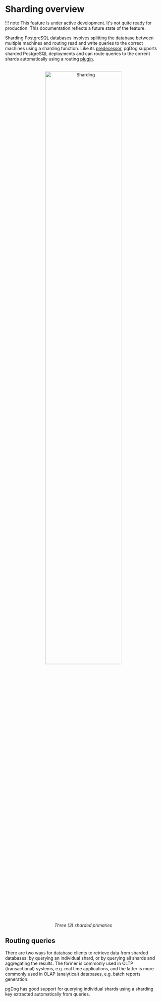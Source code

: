 # Sharding overview

!!! note
    This feature is under active development. It's not quite ready for production. This documentation
    reflects a future state of the feature.

Sharding PostgreSQL databases involves splitting the database between multiple machines and routing read
and write queries to the correct machines using a sharding function. Like its [predecessor](https://github.com/levkk/pgcat), pgDog supports sharded PostgreSQL deployments and can route queries to the corrent shards automatically using a routing [plugin](../plugins/index.md).

<center style="margin-top: 2rem;">
    <img src="/images/sharding.png" width="70%" alt="Sharding" />
    <p><i>Three (3) sharded primaries</i></p>
</center>

## Routing queries

There are two ways for database clients to retrieve data from sharded databases: by querying an individual shard, or by querying all shards and aggregating the results. The former is commonly used in OLTP (transactional) systems, e.g. real time applications, and the latter is more commonly used in OLAP (analytical) databases, e.g. batch reports generation.

pgDog has good support for querying individual shards using a sharding key extracted automatically from queries.

